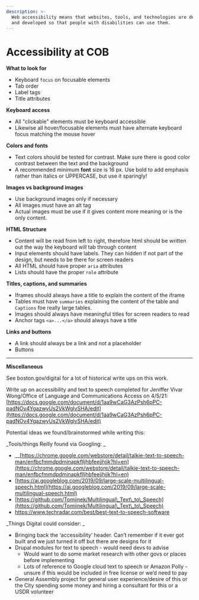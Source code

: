```yaml
---
description: >-
  Web accessibility means that websites, tools, and technologies are designed
  and developed so that people with disabilities can use them.
---
```


# Accessibility at COB

**What to look for**

* Keyboard `focus` on focusable elements
* Tab order
* Label tags
* Title attributes

**Keyboard access**

* All "clickable" elements must be keyboard accessible
* Likewise all hover/focusable elements must have alternate keyboard focus matching the mouse hover

**Colors and fonts**

* Text colors should be tested for contrast. Make sure there is good color contrast between the text and the background
* A recommended minimum **font** size is 16 px. Use bold to add emphasis rather than italics or UPPERCASE, but use it sparingly!

**Images vs background images**

* Use background images only if necessary
* All images must have an alt tag
* Actual images must be use if it gives content more meaning or is the only content.

**HTML Structure**

* Content will be read from left to right, therefore html should be written out the way the keyboard will tab through content
* Input elements should have labels. They can hidden if not part of the design, but needs to be there for screen readers
* All HTML should have proper `aria` attributes
* Lists should have the proper `role` attribute

**Titles, captions, and summaries**

* Iframes should always have a title to explain the content of the iframe
* Tables must have `summaries` explaining the content of the table and `Captions` foe really large tables.
* Images should always have meaningful titles for screen readers to read
* Anchor tags `<a>...</a>` should always have a title

**Links and buttons**

* A link should always be a link and not a placeholder
* Buttons&#x20;

****

**Miscellaneous**

See boston.gov/digital for a lot of historical write ups on this work.

Write up on accessibility and text to speech completed for Jeniffer Vivar Wong/Office of Language and Communications Access on 4/5/21: [https://docs.google.com/document/d/1aa9wCaG3AzPsh6pPC-padNOv4YgazwyUs2VkWglvSHA/edit](https://docs.google.com/document/d/1aa9wCaG3AzPsh6pPC-padNOv4YgazwyUs2VkWglvSHA/edit)

Potential ideas we found/brainstormed while writing this:&#x20;

_Tools/things Reilly found via Googling: _

* __[https://chrome.google.com/webstore/detail/talkie-text-to-speech-man/enfbcfmmdpdminapkflljhbfeejjhjjk?hl=en](https://chrome.google.com/webstore/detail/talkie-text-to-speech-man/enfbcfmmdpdminapkflljhbfeejjhjjk?hl=en)
* [https://ai.googleblog.com/2019/09/large-scale-multilingual-speech.html](https://ai.googleblog.com/2019/09/large-scale-multilingual-speech.html)
* [https://github.com/Tomiinek/Multilingual\_Text\_to\_Speech](https://github.com/Tomiinek/Multilingual\_Text\_to\_Speech)
* https://www.techradar.com/best/best-text-to-speech-software

_Things Digital could consider: _

* Bringing back the ‘accessibility’ header. Can’t remember if it ever got built and we just turned it off but there are designs for it
* Drupal modules for text to speech - would need devs to advise&#x20;
  * Would want to do some market research with other govs or places before implementing&#x20;
  * Lots of reference to Google cloud text to speech or Amazon Polly - unsure if this would be included in free license or we’d need to pay
* General Assembly project for general user experience/desire of this or the City spending some money and hiring a consultant for this or a USDR volunteer

